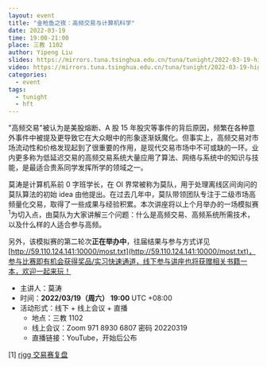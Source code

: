 ```yaml
---
layout: event
title: "金枪鱼之夜：高频交易与计算机科学"
date: 2022-03-19
time: 19:00-21:00
place: 三教 1102
author: Yipeng Liu
slides: https://mirrors.tuna.tsinghua.edu.cn/tuna/tunight/2022-03-19-high-frequency-trading/slides.pdf
video: https://mirrors.tuna.tsinghua.edu.cn/tuna/tunight/2022-03-19-high-frequency-trading/video.mp4
categories:
  - event
tags:
  - tunight
  - hft
---
```


"高频交易"被认为是美股熔断、A 股 15 年股灾等事件的背后原因，频繁在各种意外事件中被提及更导致它在大众眼中的形象逐渐妖魔化。但事实上，高频交易对市场流动性和价格发现起到了很重要的作用，是现代交易市场中不可或缺的一环。业内更多称为低延迟交易的高频交易系统大量应用了算法、网络与系统中的知识与技能，是最适合贵系同学发挥所学的领域之一。

莫涛是计算机系前 0 字班学长，在 OI 界常被称为莫队，用于处理离线区间询问的莫队算法的初始 idea 由他提出。在过去几年中，莫队带领团队专注于二级市场高频量化交易，取得了一些成果与经验积累。本次讲座将以上个月举办的一场模拟赛<sup>1</sup>为切入点，由莫队为大家讲解三个问题：什么是高频交易、高频系统所需技术，以及什么样的人适合参与高频。

另外，该模拟赛的第二轮次**正在举办中**，往届结果与参与方式详见 [http://59.110.124.141:10000/most.txt](http://59.110.124.141:10000/most.txt)，参与比赛即有机会获得奖品/实习快速通道，线下参与讲座也将获赠相关书籍一本，欢迎一起来玩！

* 主讲人：莫涛
* 时间：**2022/03/19（周六） 19:00** UTC +08:00
* 活动形式：线下 + 线上会议 + 直播
  * 地点：三教 1102
  * 线上会议：Zoom 971 8930 6807 密码 20220319
  * 直播链接：YouTube，开始后公布

[1] [rjgg 交易赛复盘](https://zhuanlan.zhihu.com/p/470766162)
